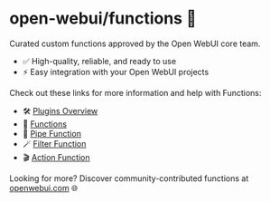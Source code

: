 # open-webui/functions 🚀

Curated custom functions approved by the Open WebUI core team.

- ✅ High-quality, reliable, and ready to use
- ⚡ Easy integration with your Open WebUI projects


Check out these links for more information and help with Functions:

- 🛠️ [Plugins Overview](https://docs.openwebui.com/features/plugin/)
- 🧰 [Functions](https://docs.openwebui.com/features/plugin/functions/)
- 🚰 [Pipe Function](https://docs.openwebui.com/features/plugin/functions/pipe)
- 🪄 [Filter Function](https://docs.openwebui.com/features/plugin/functions/filter)
- 🎬 [Action Function](https://docs.openwebui.com/features/plugin/functions/action)


Looking for more? Discover community-contributed functions at [openwebui.com](http://openwebui.com/) 🌐

